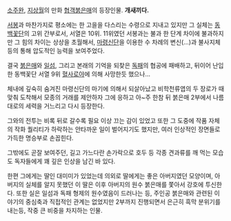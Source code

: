 [소주완](%EC%86%8C%EC%A3%BC%EC%99%84.md),
[지상월](%EC%A7%80%EC%83%81%EC%9B%94.md)의 만화 [협객붉은매](%ED%98%91%EA%B0%9D%20%EB%B6%89%EC%9D%80%EB%A7%A4.md)의 등장인물. **개새끼다.**

[서봉](%EC%84%9C%EB%B4%89.md)과 마찬가지로 평소에는 한 고을을 다스리는 수령으로 지내고 있지만 그 실체는
[동백꽃단](%EB%8F%99%EB%B0%B1%EA%BD%83%EB%8B%A8.md)의 고위 간부로서, 서열은 10위. 11위였던
서봉과는 불과 한 단계 차이에 불과하지만 그 힘의 차이는 상상을 초월해서,
[마령신단](%EB%A7%88%EB%A0%B9%EC%8B%A0%EB%8B%A8.md)을 이용한 수 차례의 변신(...)과 불사지체 등의
통해 압도적인 능력을 보여주었다.

결국 [붉은매](%EB%B6%89%EC%9D%80%EB%A7%A4.md)와 [일섬](%EC%9D%BC%EC%84%AC.md),
그리고 본래의 기억을 되찾은 [독패](%EB%8F%85%ED%8C%A8.md)의 협공에 패배하고, 뒤이어 난입한 동백꽃단 서열 9위
[혈사로야](%ED%98%88%EC%82%AC%EB%A1%9C%EC%95%BC.md)에 의해 사망한듯 했으나...

체내에 깊숙히 숨겨진 마령신단의 마기에 의해서 되살아났고 비학천류엽의 두 장로가 때맞춰 도착해서 모종의 거래를 제안하자 그에 응하고 아~주
한참 뒤 붉은매 2부에서 나름대로의 세력을 거느리고 다시 등장한다.  

그와의 전투는 비록 뒤로 갈수록 필요 이상 끄는 감이 있었고 또한 그 도중에 작품 자체의 작화 퀄리티가 하락하는 안타까운 일이 벌어지기도
했지만, 여러 인상적인 장면들로 가득한 명승부로 손꼽힌다.  

그밖에도 곧잘 보여주던, 길고 가느다란 손가락으로 호두 등 각종 견과류를 깨 먹는 모습도 독자들에게 꽤 깊은 인상을 남긴 바 있다.  

한편 그에게는 딸인 대미미가 있었는데 의외로 딸에게는 좋은 아버지였던 모양이며, 아버지의 실체를 알지 못했던 이 딸은 이후 아버지의 원수
붉은매를 쫓아서 강호에 투신한다. 또한 실은 일섬과 독패 형제의 원수였음이 드러나는 등, 주인공 붉은매와 관련된 이야기의 중심축과 직접적인
관계는 없었지만 2부까지 진행되면서 은근히 흑막 분위기를 내는등, 작중 큰 비중을 차지하는 인물.  

  

